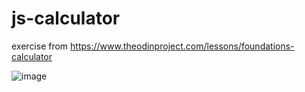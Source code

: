 # js-calculator

exercise from https://www.theodinproject.com/lessons/foundations-calculator

![image](https://user-images.githubusercontent.com/69932288/185485166-d442178b-8aa3-48c3-83e6-fe537cf71501.png)
